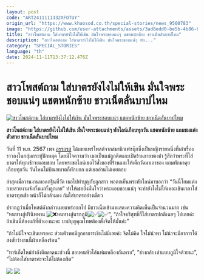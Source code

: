 ```yaml
---
layout: post
code: "ART2411111332XFOTUY"
origin_url: "https://www.khaosod.co.th/special-stories/news_9500783"
image: "https://github.com/user-attachments/assets/3ad8edd0-be5b-4b86-b16d-b41da744183e"
title: "สาวโพสต์ถาม ใส่บาตรยังไงไม่ให้เขิน มั่นใจพระชอบแน่ๆ แชตหนักซ้าย ชาวเน็ตลั่นบาปไหม"
description: "สาวโพสต์ถาม ใส่บาตรยังไงไม่ให้เขิน มั่นใจพระชอบแน่ๆ ทัก..."
category: "SPECIAL_STORIES"
language: "th"
date: 2024-11-11T13:37:12.476Z
---
```


# สาวโพสต์ถาม ใส่บาตรยังไงไม่ให้เขิน มั่นใจพระชอบแน่ๆ แชตหนักซ้าย ชาวเน็ตลั่นบาปไหม

[![สาวโพสต์ถาม ใส่บาตรยังไงไม่ให้เขิน มั่นใจพระชอบแน่ๆ แชตหนักซ้าย ชาวเน็ตลั่นบาปไหม](https://www.khaosod.co.th/wpapp/uploads/2024/11/post.jpg "สาวโพสต์ถาม ใส่บาตรยังไงไม่ให้เขิน มั่นใจพระชอบแน่ๆ แชตหนักซ้าย ชาวเน็ตลั่นบาปไหม")](https://www.khaosod.co.th/wpapp/uploads/2024/11/post.jpg)

**สาวโพสต์ถาม ใส่บาตรยังไงไม่ให้เขิน มั่นใจพระชอบแน่ๆ ทักไลน์เกือบทุกวัน แชตหนักซ้าย แถมชมแต่งตัวสวย ชาวเน็ตลั่นบาปไหม**

วันที่ 11 พ.ย. 2567 เพจ [อรรถรส](https://www.facebook.com/auttaross) ได้เผยแพร่โพสต์จากสมาชิกเฟซบุ๊กซึ่งเป็นหญิงรายหนึ่งที่เล่าเรื่องราวลงในกลุ่มกระทู้ปักหมุด โดยมีใจความว่า เธอเป็นแม่ลูกติดและเปิดร้านขายของชำ รู้สึกว่าพระที่ใส่บาตรให้ทุกเช้าจะแอบชอบ โดยพระขอไลน์เธอไว้สั่งของที่ร้านและให้เด็กวัดมาเอาของ แถมทักมาคุยเกือบทุกวัน วันไหนไม่บิณฑบาตก็ทักบอก แต่เธออ่านไม่เคยตอบ

ล่าสุดเมื่อวานงานทอดกฐินที่วัด เธอไปทำบุญกับลูกสาว พอตกเย็นพระทักไลน์มาบอกว่า “วันนี้โยมแต่งกายสวยงามจังทั้งแม่ทั้งลูกเลย” ทำให้เธอยิ่งมั่นใจว่าพระแอบชอบแน่ๆ จะทำยังไงไม่ให้เคอะเขินเวลาใส่บาตรทุกเช้า หน้าก็ไม่กล้ามอง ก้มใส่บาตรอย่างเดียว

ปรากฏว่าเมื่อโพสต์ดังกล่าวเผยแพร่ออกไป มีชาวเน็ตเข้ามาแสดงความคิดเห็นเป็นจำนวนมาก เช่น “หนทางสู่ปรินิพพาน ![❌](https://static.xx.fbcdn.net/images/emoji.php/v9/tdd/1/16/274c.png)หนทางสู่นรกภูมิ![✅](https://static.xx.fbcdn.net/images/emoji.php/v9/t33/1/16/2705.png)![✅](https://static.xx.fbcdn.net/images/emoji.php/v9/t33/1/16/2705.png)“, “ถ้าใจบริสุทธิ์ก็ใส่บาตรปกติเฉยๆ ไปเลยค่ะ ถ้าเขินนี่ต้องแก้ที่ตัวเองนะคะ บาปบุญคุณโทษต้องตั้งจิตให้มั่นค่ะ”

“ถ้าไม่มีใจจะเขินเหรอคะ ส่วนตัวพอมีลูกอาการเขินไม่มีเลยค่ะ จิตไม่คิด ใจไม่นำพา ไม่น่าจะมีอาการได้ สงสัยว่างานนี้ผ้าเหลืองร้อน”

“ทาร์เก็ตใหม่กำลังตีตลาดนะช่วงนี้ ชอบคนหัวโล้นห่มเหลืองกันหรอ”, “ช่างกล้า เล่าแบบภูมิใจด้วยนะ”, “ไม่ต้องใส่บาตรค่ะจะได้ไม่ต้องเขิล”

[![](https://www.khaosod.co.th/wpapp/uploads/2024/11/Screenshot-2024-11-11-195352.jpg)](https://www.khaosod.co.th/wpapp/uploads/2024/11/Screenshot-2024-11-11-195352.jpg) [![](https://www.khaosod.co.th/wpapp/uploads/2024/11/comment-1.jpg)](https://www.khaosod.co.th/wpapp/uploads/2024/11/comment-1.jpg)